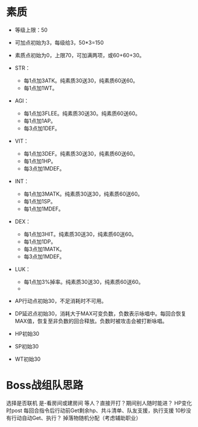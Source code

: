 # 素质

- 等级上限：50
- 可加点初始为3，每级给3，50*3=150
- 素质点初始为0，上限70，可加满两项，或60+60+30。
- STR：
  - 每1点加3ATK。纯素质30送30，纯素质60送60。
  - 每1点加1WT。
- AGI：
  - 每1点加3FLEE。纯素质30送30。纯素质60送60。
  - 每1点加1AP。
  - 每3点加1DEF。
- VIT：
  - 每1点加3DEF。纯素质30送30，纯素质60送60。
  - 每1点加1HP。
  - 每3点加1MDEF。
- INT：
  - 每1点加3MATK。纯素质30送30，纯素质60送60。
  - 每1点加1SP。
  - 每1点加1MDEF。
- DEX：
  - 每1点加3HIT。纯素质30送30，纯素质60送60。
  - 每1点加1DP。
  - 每3点加1MATK。
  - 每3点加1MDEF。
- LUK：
  - 每1点加3%掉率。纯素质30送30，纯素质60送60。
  - 
  
- AP行动点初始30，不足消耗时不可用。
- DP延迟点初始30，消耗大于MAX可变负数，负数表示咏唱中。每回合恢复MAX值，恢复至非负数的回合释放。负数时被攻击会被打断咏唱。
- HP初始30
- SP初始30
- WT初始30

# Boss战组队思路

选择是否联机
是-看房间或建房间
等人？直接开打？期间别人随时能进？
HP变化时post
每回合指令后行动前Get剩余hp、共斗清单、队友支援，执行支援
10秒没有行动自动Get、执行？
掉落物随机分配（考虑辅助职业）